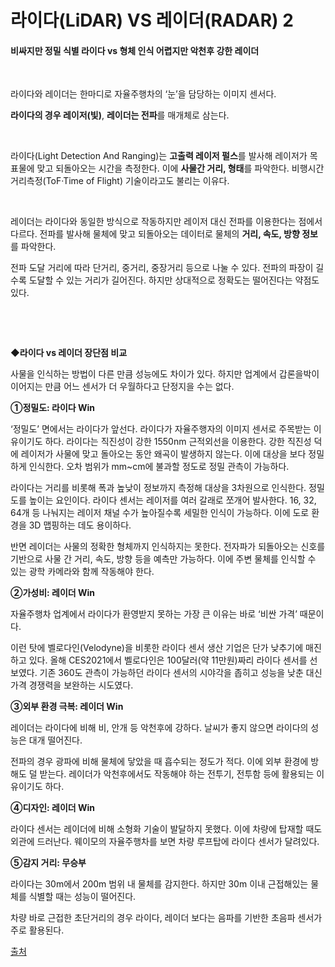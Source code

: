 # 라이다(LiDAR) VS 레이더(RADAR) 2

#### 비싸지만 정밀 식별 라이다 vs 형체 인식 어렵지만 악천후 강한 레이더

​    

라이다와 레이더는 한마디로 자율주행차의 ‘눈’을 담당하는 이미지 센서다. 

**라이다의 경우 레이저(빛)**, **레이더는 전파**를 매개체로 삼는다.

​    

라이다(Light Detection And Ranging)는 **고출력 레이저 펄스**를 발사해 레이저가 목표물에 맞고 되돌아오는 시간을 측정한다. 이에 **사물간 거리, 형태**를 파악한다. 비행시간거리측정(ToF·Time of Flight) 기술이라고도 불리는 이유다.

​    

레이더는 라이다와 동일한 방식으로 작동하지만 레이저 대신 전파를 이용한다는 점에서 다르다. 전파를 발사해 물체에 맞고 되돌아오는 데이터로 물체의 **거리, 속도, 방향 정보**를 파악한다.

전파 도달 거리에 따라 단거리, 중거리, 중장거리 등으로 나눌 수 있다. 전파의 파장이 길수록 도달할 수 있는 거리가 길어진다. 하지만 상대적으로 정확도는 떨어진다는 약점도 있다.

​    

​    

**◆라이다 vs 레이더 장단점 비교**

사물을 인식하는 방법이 다른 만큼 성능에도 차이가 있다. 하지만 업계에서 갑론을박이 이어지는 만큼 어느 센서가 더 우월하다고 단정지을 수는 없다.

**①정밀도: 라이다 Win**

‘정밀도’ 면에서는 라이다가 앞선다. 라이다가 자율주행자의 이미지 센서로 주목받는 이유이기도 하다. 라이다는 직진성이 강한 1550nm 근적외선을 이용한다. 강한 직진성 덕에 레이저가 사물에 맞고 돌아오는 동안 왜곡이 발생하지 않는다. 이에 대상을 보다 정밀하게 인식한다. 오차 범위가 mm~cm에 불과할 정도로 정밀 관측이 가능하다.

라이다는 거리를 비롯해 폭과 높낮이 정보까지 측정해 대상을 3차원으로 인식한다. 정밀도를 높이는 요인이다. 라이다 센서는 레이저를 여러 갈래로 쪼개어 발사한다. 16, 32, 64개 등 나눠지는 레이저 채널 수가 높아질수록 세밀한 인식이 가능하다. 이에 도로 환경을 3D 맵핑하는 데도 용이하다.

반면 레이더는 사물의 정확한 형체까지 인식하지는 못한다. 전자파가 되돌아오는 신호를 기반으로 사물 간 거리, 속도, 방향 등을 예측만 가능하다. 이에 주변 물체를 인식할 수 있는 광학 카메라와 함께 작동해야 한다.

**②가성비: 레이더 Win**

자율주행차 업계에서 라이다가 환영받지 못하는 가장 큰 이유는 바로 ‘비싼 가격’ 때문이다.

이런 탓에 벨로다인(Velodyne)을 비롯한 라이다 센서 생산 기업은 단가 낮추기에 매진하고 있다. 올해 CES2021에서 벨로다인은 100달러(약 11만원)짜리 라이다 센서를 선보였다. 기존 360도 관측이 가능하던 라이다 센서의 시야각을 좁히고 성능을 낮춘 대신 가격 경쟁력을 보완하는 시도였다.

**③외부 환경 극복: 레이더 Win**

레이더는 라이다에 비해 비, 안개 등 악천후에 강하다. 날씨가 좋지 않으면 라이다의 성능은 대개 떨어진다.

전파의 경우 광파에 비해 물체에 닿았을 때 흡수되는 정도가 적다. 이에 외부 환경에 방해도 덜 받는다. 레이더가 악천후에서도 작동해야 하는 전투기, 전투함 등에 활용되는 이유이기도 하다.

**④디자인: 레이더 Win**

라이다 센서는 레이더에 비해 소형화 기술이 발달하지 못했다. 이에 차량에 탑재할 때도 외관에 드러난다. 웨이모의 자율주행차를 보면 차량 루프탑에 라이다 센서가 달려있다.

**⑤감지 거리: 무승부**

라이다는 30m에서 200m 범위 내 물체를 감지한다. 하지만 30m 이내 근접해있는 물체를 식별할 때는 성능이 떨어진다.

차량 바로 근접한 초단거리의 경우 라이다, 레이더 보다는 음파를 기반한 초음파 센서가 주로 활용된다.



[출처](http://www.aitimes.com/news/articleView.html?idxno=136692)